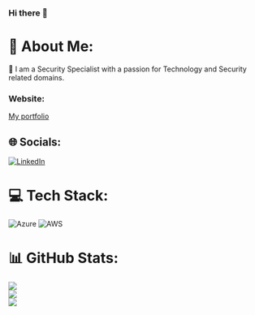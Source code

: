 ### Hi there 👋


# 💫 About Me:
🔭 I am a Security Specialist with a passion for Technology and Security related domains.<be>

### Website:
[My portfolio](https://malcolmcybersec-io.pages.dev/)

## 🌐 Socials:
[![LinkedIn](https://img.shields.io/badge/LinkedIn-%230077B5.svg?logo=linkedin&logoColor=white)](https://linkedin.com/in/malcolmcybersec) 

# 💻 Tech Stack:
 ![Azure](https://img.shields.io/badge/azure-%230072C6.svg?style=for-the-badge&logo=azure-devops&logoColor=white) ![AWS](https://img.shields.io/badge/AWS-%23FF9900.svg?style=for-the-badge&logo=amazon-aws&logoColor=white)
# 📊 GitHub Stats:
![](https://github-readme-stats.vercel.app/api?username=NOXCIS&theme=dark&hide_border=true&include_all_commits=false&count_private=false)<br/>
![](https://github-readme-streak-stats.herokuapp.com/?user=NOXCIS&theme=dark&hide_border=true)<br/>
![](https://github-readme-stats.vercel.app/api/top-langs/?username=NOXCIS&theme=dark&hide_border=true&include_all_commits=false&count_private=false&layout=compact)

<!-- Proudly created with GPRM ( https://gprm.itsvg.in ) -->
